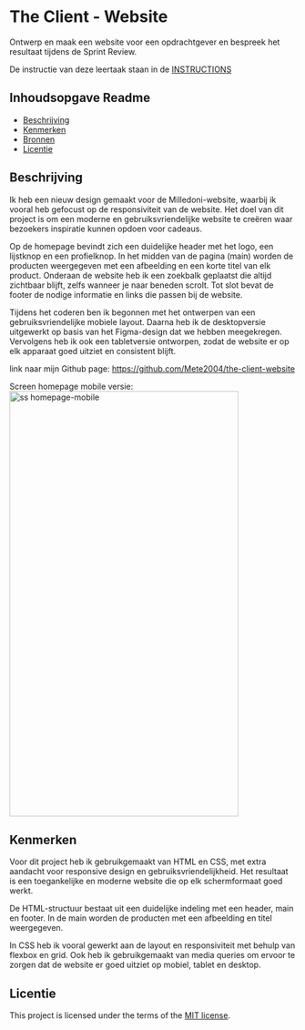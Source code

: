 # The Client - Website

Ontwerp en maak een website voor een opdrachtgever en bespreek het resultaat tijdens de Sprint Review.

De instructie van deze leertaak staan in de [INSTRUCTIONS](https://github.com/fdnd-task/the-client-website/blob/main/docs/INSTRUCTIONS.md)



## Inhoudsopgave Readme

  * [Beschrijving](#beschrijving)
  * [Kenmerken](#kenmerken)
  * [Bronnen](#bronnen)
  * [Licentie](#licentie)

## Beschrijving

Ik heb een nieuw design gemaakt voor de Milledoni-website, waarbij ik vooral heb gefocust op de responsiviteit van de website. Het doel van dit project is om een moderne en gebruiksvriendelijke website te creëren waar bezoekers inspiratie kunnen opdoen voor cadeaus.

Op de homepage bevindt zich een duidelijke header met het logo, een lijstknop en een profielknop. In het midden van de pagina (main) worden de producten weergegeven met een afbeelding en een korte titel van elk product. Onderaan de website heb ik een zoekbalk geplaatst die altijd zichtbaar blijft, zelfs wanneer je naar beneden scrolt. Tot slot bevat de footer de nodige informatie en links die passen bij de website.

Tijdens het coderen ben ik begonnen met het ontwerpen van een gebruiksvriendelijke mobiele layout. Daarna heb ik de desktopversie uitgewerkt op basis van het Figma-design dat we hebben meegekregen. Vervolgens heb ik ook een tabletversie ontworpen, zodat de website er op elk apparaat goed uitziet en consistent blijft.

link naar mijn Github page: https://github.com/Mete2004/the-client-website

Screen homepage mobile versie: 
<img width="402" height="747" alt="ss homepage-mobile" src="https://github.com/user-attachments/assets/ceaefce3-4001-4e02-be7a-ea67356a3940" />


## Kenmerken

Voor dit project heb ik gebruikgemaakt van HTML en CSS, met extra aandacht voor responsive design en gebruiksvriendelijkheid. Het resultaat is een toegankelijke en moderne website die op elk schermformaat goed werkt. 

De HTML-structuur bestaat uit een duidelijke indeling met een header, main en footer. In de main worden de producten met een afbeelding en titel weergegeven. 

In CSS heb ik vooral gewerkt aan de layout en responsiviteit met behulp van flexbox en grid. Ook heb ik gebruikgemaakt van media queries om ervoor te zorgen dat de website er goed uitziet op mobiel, tablet en desktop. 


## Licentie

This project is licensed under the terms of the [MIT license](./LICENSE).
